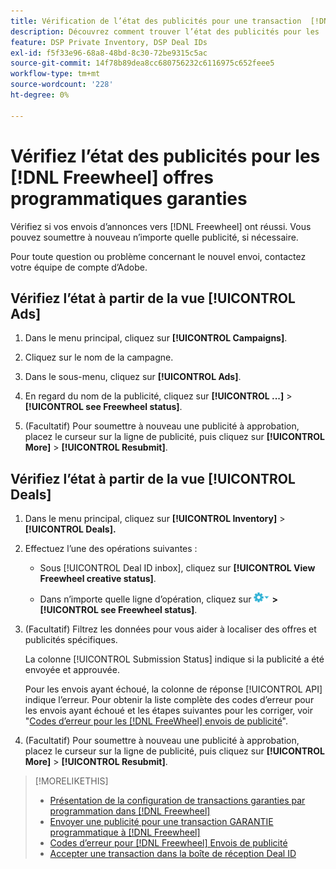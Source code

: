 ```yaml
---
title: Vérification de l’état des publicités pour une transaction  [!DNL FreeWheel] PG
description: Découvrez comment trouver l’état des publicités pour les  [!DNL Freewheel] offres garanties par programmation.
feature: DSP Private Inventory, DSP Deal IDs
exl-id: f5f33e96-68a8-48bd-8c30-72be9315c5ac
source-git-commit: 14f78b89dea8cc680756232c6116975c652feee5
workflow-type: tm+mt
source-wordcount: '228'
ht-degree: 0%

---
```


# Vérifiez l’état des publicités pour les [!DNL Freewheel] offres programmatiques garanties

Vérifiez si vos envois d’annonces vers [!DNL Freewheel] ont réussi. Vous pouvez soumettre à nouveau n’importe quelle publicité, si nécessaire.

Pour toute question ou problème concernant le nouvel envoi, contactez votre équipe de compte d’Adobe.

## Vérifiez l’état à partir de la vue [!UICONTROL Ads]

1. Dans le menu principal, cliquez sur **[!UICONTROL Campaigns]**.

1. Cliquez sur le nom de la campagne.

1. Dans le sous-menu, cliquez sur **[!UICONTROL Ads]**.

1. En regard du nom de la publicité, cliquez sur **[!UICONTROL ...]** > **[!UICONTROL see Freewheel status]**.

1. (Facultatif) Pour soumettre à nouveau une publicité à approbation, placez le curseur sur la ligne de publicité, puis cliquez sur **[!UICONTROL More]** > **[!UICONTROL Resubmit]**.

## Vérifiez l’état à partir de la vue [!UICONTROL Deals]

1. Dans le menu principal, cliquez sur **[!UICONTROL Inventory]** > **[!UICONTROL Deals].**

1. Effectuez l’une des opérations suivantes :

   * Sous [!UICONTROL Deal ID inbox], cliquez sur **[!UICONTROL View Freewheel creative status]**.

   * Dans n’importe quelle ligne d’opération, cliquez sur ![Menu Options](/help/dsp/assets/options-menu.png) **>[!UICONTROL see Freewheel status]**.

1. (Facultatif) Filtrez les données pour vous aider à localiser des offres et publicités spécifiques.

   La colonne [!UICONTROL Submission Status] indique si la publicité a été envoyée et approuvée.

   Pour les envois ayant échoué, la colonne de réponse [!UICONTROL API] indique l’erreur. Pour obtenir la liste complète des codes d’erreur pour les envois ayant échoué et les étapes suivantes pour les corriger, voir &quot;[Codes d’erreur pour les  [!DNL FreeWheel] envois de publicité](freewheel-error-codes.md)&quot;.

1. (Facultatif) Pour soumettre à nouveau une publicité à approbation, placez le curseur sur la ligne de publicité, puis cliquez sur **[!UICONTROL More]** > **[!UICONTROL Resubmit]**.

>[!MORELIKETHIS]
>
>* [Présentation de la configuration de transactions garanties par programmation dans [!DNL Freewheel]](freewheel-overview.md)
>* [Envoyer une publicité pour une transaction GARANTIE programmatique à [!DNL Freewheel]](freewheel-submit.md)
>* [Codes d’erreur pour [!DNL Freewheel] Envois de publicité](freewheel-error-codes.md)
>* [Accepter une transaction dans la boîte de réception Deal ID](deal-id-inbox-accept.md)
